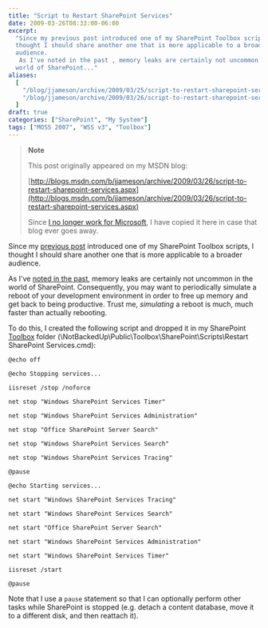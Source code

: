 ```yaml
---
title: "Script to Restart SharePoint Services"
date: 2009-03-26T08:33:00-06:00
excerpt:
  "Since my previous post introduced one of my SharePoint Toolbox scripts, I
  thought I should share another one that is more applicable to a broader
  audience. 
   As I've noted in the past , memory leaks are certainly not uncommon in the
  world of SharePoint..."
aliases:
  [
    "/blog/jjameson/archive/2009/03/25/script-to-restart-sharepoint-services.aspx",
    "/blog/jjameson/archive/2009/03/26/script-to-restart-sharepoint-services.aspx",
  ]
draft: true
categories: ["SharePoint", "My System"]
tags: ["MOSS 2007", "WSS v3", "Toolbox"]
---
```


> **Note**
>
> This post originally appeared on my MSDN blog:
>
> [http://blogs.msdn.com/b/jjameson/archive/2009/03/26/script-to-restart-sharepoint-services.aspx](http://blogs.msdn.com/b/jjameson/archive/2009/03/26/script-to-restart-sharepoint-services.aspx)
>
> Since
> [I no longer work for Microsoft](/blog/jjameson/2011/09/02/last-day-with-microsoft),
> I have copied it here in case that blog ever goes away.

Since my
[previous post](/blog/jjameson/2009/03/26/sharepoint-uls-logs-flooded-with-preserving-template-record-with-size)
introduced one of my SharePoint Toolbox scripts, I thought I should share
another one that is more applicable to a broader audience.

As I've
[noted in the past](/blog/jjameson/2008/04/09/memory-leak-in-splimitedwebpartmanager-a-k-a-idisposables-containing-idisposables),
memory leaks are certainly not uncommon in the world of SharePoint.
Consequently, you may want to periodically simulate a reboot of your development
environment in order to free up memory and get back to being productive. Trust
me, *simulating* a reboot is much, much faster than actually rebooting.

To do this, I created the following script and dropped it in my SharePoint
[Toolbox](/blog/jjameson/2007/03/22/backedup-and-notbackedup) folder
(\NotBackedUp\Public\Toolbox\SharePoint\Scripts\Restart SharePoint
Services.cmd):

```
@echo off

@echo Stopping services...

iisreset /stop /noforce

net stop "Windows SharePoint Services Timer"

net stop "Windows SharePoint Services Administration"

net stop "Office SharePoint Server Search"

net stop "Windows SharePoint Services Search"

net stop "Windows SharePoint Services Tracing"

@pause

@echo Starting services...

net start "Windows SharePoint Services Tracing"

net start "Windows SharePoint Services Search"

net start "Office SharePoint Server Search"

net start "Windows SharePoint Services Administration"

net start "Windows SharePoint Services Timer"

iisreset /start

@pause
```

Note that I use a `pause` statement so that I can optionally perform other tasks
while SharePoint is stopped (e.g. detach a content database, move it to a
different disk, and then reattach it).

